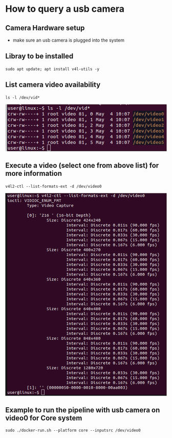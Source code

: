# How to query a usb camera

## Camera Hardware setup
- make sure an usb camera is plugged into the system

## Libray to be installed

`sudo apt update; apt install v4l-utils -y`

## List camera video availability

`ls -l /dev/vid*`

[![List dev video ids](./images/list_dev_videos.png)](./images/list_dev_videos.png)

## Execute a video (select one from above list) for more information

`v4l2-ctl --list-formats-ext -d /dev/video0`

[![Execute a dev video](./images/execute_a_dev_video.png)](./images/execute_a_dev_video.png)

## Example to run the pipeline with usb camera on video0 for Core system
```
sudo ./docker-run.sh --platform core --inputsrc /dev/video0
```
